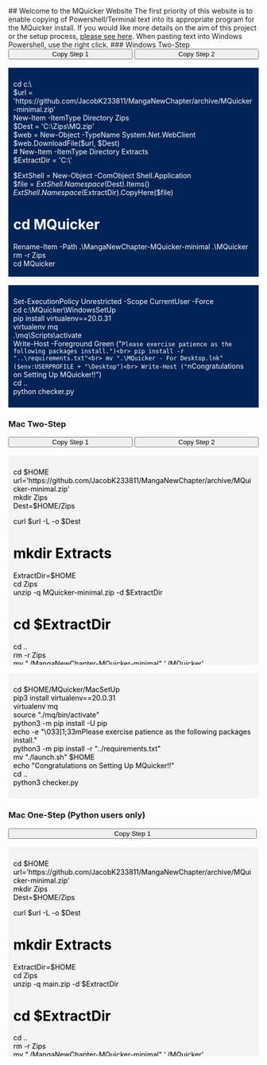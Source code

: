 <head>
     <link rel="Shortcut Icon" href="favicon.ico" type="image/ico?" />
</head>
## Welcome to the MQuicker Website
The first priority of this website is to enable copying of Powershell/Terminal text into its appropriate program for the MQuicker install. If you would like more details on the aim of this project or the setup process, <a href="https://github.com/JacobK233811/MangaNewChapter#manganewchapter">please see here</a>. When pasting text into Windows Powershell, use the right click.
### Windows Two-Step
<div>
     <button style="width: 250px;" onclick="CopyToClipboard('wstep1');return false;">Copy Step 1</button>
     <button class="button" style="width: 250px;" onclick="CopyToClipboard('wstep2');return false;">Copy Step 2</button>
     <br><br>
     <div style="background-color: #012456; color: white; max-height: 400px; overflow: scroll; padding: 10px;">
          <p id="wstep1">cd c:\<br>
$url = 'https://github.com/JacobK233811/MangaNewChapter/archive/MQuicker-minimal.zip'<br>
New-Item -ItemType Directory Zips<br>
$Dest = 'C:\Zips\MQ.zip'<br>
$web = New-Object -TypeName System.Net.WebClient<br>
$web.DownloadFile($url, $Dest)<br># New-Item -ItemType Directory Extracts<br>
$ExtractDir = 'C:\'<br>

$ExtShell = New-Object -ComObject Shell.Application<br>
$file = $ExtShell.Namespace($Dest).Items()<br>
$ExtShell.Namespace($ExtractDir).CopyHere($file)<br>
# cd MQuicker<br>
Rename-Item -Path .\MangaNewChapter-MQuicker-minimal .\MQuicker<br>
rm -r Zips<br>
cd MQuicker<br>

# Credits to deto's Miniconda-Install GitHub repository<br>
$ErrorActionPreference = "Stop"<br>

# Name of application to install<br>
$AppName="Python, Pip, & Conda"<br>

# Set your project's install directory name here<br>
$InstallDir="PythonFiles"<br>

# Dependencies installed with pip instead<br>
# Comment out the next line if no PyPi dependencies<br>
$PyPiPackage="-r requirements.txt"<br>

Write-Host -Foreground Green ("`nInstalling $AppName to "+(get-location).path+"\$InstallDir")<br>


# Download Latest Miniconda Installer<br>
Write-Host -Foreground Green "`nDownloading Miniconda Installer...`n"<br>

(New-Object System.Net.WebClient).DownloadFile("https://repo.anaconda.com/miniconda/Miniconda3-latest-Windows-x86_64.exe", "$pwd\Miniconda_Install.exe")<br>

# Install Python environment through Miniconda<br>
Write-Host "Installing Miniconda...`n"<br>
Start-Process Miniconda_Install.exe "/S /AddToPath=1 /D=$pwd\$InstallDir" -Wait<br>

# Cleanup<br>
Remove-Item "Miniconda_Install.exe"<br>

Write-Host -Foreground Green ("Close this shell, open a new one, and run the contents of setup2.ps1")<br></p>
     </div>
     <br>
     <div style="background-color: #012456; color: white; max-height: 400px; overflow: scroll; padding: 10px;">
          <p id="wstep2">Set-ExecutionPolicy Unrestricted -Scope CurrentUser -Force<br>
cd c:\MQuicker\WindowsSetUp<br>
pip install virtualenv==20.0.31<br>
virtualenv mq<br>
.\mq\Scripts\activate<br>
Write-Host -Foreground Green ("`Please exercise patience as the following packages install.")<br>
pip install -r "..\requirements.txt"<br>
mv ".\MQuicker - For Desktop.lnk" ($env:USERPROFILE + "\Desktop")<br>
Write-Host ("`nCongratulations on Setting Up MQuicker!!")<br>
cd ..<br>
python checker.py</p>
     </div>     
</div>

### Mac Two-Step 
<div>
     <button style="width: 250px;" onclick="CopyToClipboard('mstep1');return false;">Copy Step 1</button>
     <button class="button" style="width: 250px;" onclick="CopyToClipboard('mstep2');return false;">Copy Step 2</button>
     <br><br>
     <div style="background-color: #f4f4f4; color: black; max-height: 400px; overflow: scroll; padding: 10px;">
          <p id="mstep1">cd $HOME<br>
url='https://github.com/JacobK233811/MangaNewChapter/archive/MQuicker-minimal.zip'<br>
mkdir Zips<br>
Dest=$HOME/Zips<br>

curl $url -L -o $Dest<br>

# mkdir Extracts<br>
ExtractDir=$HOME<br>
cd Zips<br>
unzip -q MQuicker-minimal.zip -d $ExtractDir<br>
# cd $ExtractDir<br>
cd ..<br>
rm -r Zips<br>
mv "./MangaNewChapter-MQuicker-minimal" './MQuicker'<br>
cd MQuicker<br>

# Credits to deto's Miniconda-Install GitHub repository<br>
set -e<br>

# Name of application to install<br>
AppName="Python, Pip, & Conda"<br>

# Set your project's install directory name here<br>
InstallDir="PythonFiles"<br>

# Install the package from PyPi<br>
# Comment out next line if installing locally<br>
PyPiPackage="-r requirements.txt"<br>

echo<br>
echo "Installing $AppName"<br>

echo<br>
echo "Installing into: $(pwd)/$InstallDir"<br>
echo<br>

# Miniconda doesn't work for directory structures with spaces<br>
if [[ $(pwd) == *" "* ]]<br>
then<br>
    &nbsp;&nbsp;&nbsp;&nbsp;echo "ERROR: Cannot install into a directory with a space in its path" >&2<br>
    &nbsp;&nbsp;&nbsp;&nbsp;echo "Exiting..."<br>
    &nbsp;&nbsp;&nbsp;&nbsp;echo<br>
    &nbsp;&nbsp;&nbsp;&nbsp;exit 1<br>
fi<br>

rm "PythonFiles/create.txt"<br>
# Test if new directory is empty.  Exit if it's not<br>
if [ -d $(pwd)/$InstallDir ]; then<br>
    &nbsp;&nbsp;&nbsp;&nbsp;if [ "$(ls -A $(pwd)/$InstallDir)" ]; then<br>
        &nbsp;&nbsp;&nbsp;&nbsp;&nbsp;&nbsp;&nbsp;&nbsp;echo "ERROR: Directory is not empty" >&2<br>
        &nbsp;&nbsp;&nbsp;&nbsp;&nbsp;&nbsp;&nbsp;&nbsp;echo "If you want to install into $(pwd)/$InstallDir, "<br>
        &nbsp;&nbsp;&nbsp;&nbsp;&nbsp;&nbsp;&nbsp;&nbsp;echo "clear the directory first and run this script again."<br>
        &nbsp;&nbsp;&nbsp;&nbsp;&nbsp;&nbsp;&nbsp;&nbsp;echo "Exiting..."<br>
        &nbsp;&nbsp;&nbsp;&nbsp;&nbsp;&nbsp;&nbsp;&nbsp;echo<br>
        &nbsp;&nbsp;&nbsp;&nbsp;&nbsp;&nbsp;&nbsp;&nbsp;exit 1<br>
    fi<br>
fi<br>

# Download and install Miniconda<br>
set +e<br>
curl "https://repo.anaconda.com/miniconda/Miniconda3-latest-MacOSX-x86_64.sh" -o Miniconda_Install.sh<br>
if [ $? -ne 0 ]; then<br>
    &nbsp;&nbsp;&nbsp;&nbsp;curl "https://repo.anaconda.com/miniconda/Miniconda3-latest-MacOSX-x86_64.sh" -o Miniconda_Install.sh<br>
fi<br>
set -e<br>

bash Miniconda_Install.sh -b -f -p $InstallDir<br>

# Cleanup<br>
rm Miniconda_Install.sh<br>

source "./PythonFiles/bin/activate"<br>
conda init zsh<br>

echo "Close this shell, open a new one, and run the contents of setup2.sh"<br></p>
     </div>
     <br>
     <div style="background-color: #f4f4f4; color: black; max-height: 400px; overflow: scroll; padding: 10px;">
          <p id="mstep2">cd $HOME/MQuicker/MacSetUp<br>
pip3 install virtualenv==20.0.31<br>
virtualenv mq<br>
source "./mq/bin/activate"<br>
python3 -m pip install -U pip<br>
echo -e "\033[1;33mPlease exercise patience as the following packages install."<br>
python3 -m pip install -r "../requirements.txt"<br>
mv "./launch.sh" $HOME<br>
echo "Congratulations on Setting Up MQuicker!!"<br>
cd ..<br>
python3 checker.py</p>
     </div>     
</div>

<h3 id="mos">Mac One-Step (Python users only)</h3>
<div>
     <button style="width: 500px;" onclick="CopyToClipboard('mstep3');return false;">Copy Step 1</button>
     <br><br>
     <div style="background-color: #f4f4f4; color: black; max-height: 400px; overflow: scroll; padding: 10px;">
          <p id="mstep3">cd $HOME<br>
url='https://github.com/JacobK233811/MangaNewChapter/archive/MQuicker-minimal.zip'<br>
mkdir Zips<br>
Dest=$HOME/Zips<br>

curl $url -L -o $Dest<br>

# mkdir Extracts<br>
ExtractDir=$HOME<br>
cd Zips<br>
unzip -q main.zip -d $ExtractDir<br>
# cd $ExtractDir<br>
cd ..<br>
rm -r Zips<br>
mv "./MangaNewChapter-MQuicker-minimal" './MQuicker'<br>
cd MQuicker<br>

cd $HOME/MQuicker/MacSetUp<br>
pip3 install virtualenv==20.0.31<br>
virtualenv mq<br>
source "./mq/bin/activate"<br>
python3 -m pip install -U pip<br>
echo -e "\033[1;33mPlease exercise patience as the following packages install."<br>
python3 -m pip install -r "../requirements.txt"<br>
mv "./launch.sh" $HOME<br>
echo "Congratulations on Setting Up MQuicker!!"<br>
cd ..<br>
python3 checker.py</p>
     </div>
</div>

<script src="//cdnjs.cloudflare.com/ajax/libs/clipboard.js/1.4.0/clipboard.min.js">(function(){
    new Clipboard('#copy-button');
})();</script>
<script src="w3.js"></script>
<script>
function CopyToClipboard(id)
{
var r = document.createRange();
r.selectNode(document.getElementById(id));
window.getSelection().removeAllRanges();
window.getSelection().addRange(r);
document.execCommand('copy');
window.getSelection().removeAllRanges();
     
/* Alert the copied text */
alert("Copied the code for this step.");
}
</script>
